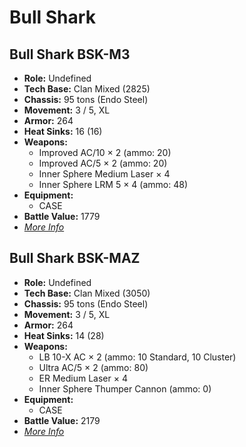 # Bull Shark
## Bull Shark BSK-M3
- **Role:** Undefined
- **Tech Base:** Clan Mixed (2825)
- **Chassis:** 95 tons (Endo Steel)
- **Movement:** 3 / 5, XL
- **Armor:** 264
- **Heat Sinks:** 16 (16)
- **Weapons:**
  - Improved AC/10 × 2 (ammo: 20)
  - Improved AC/5 × 2 (ammo: 20)
  - Inner Sphere Medium Laser × 4
  - Inner Sphere LRM 5 × 4 (ammo: 48)
- **Equipment:**
  - CASE
- **Battle Value:** 1779
- [*More Info*](bull_shark/bull_shark_bsk-m3.md)

## Bull Shark BSK-MAZ
- **Role:** Undefined
- **Tech Base:** Clan Mixed (3050)
- **Chassis:** 95 tons (Endo Steel)
- **Movement:** 3 / 5, XL
- **Armor:** 264
- **Heat Sinks:** 14 (28)
- **Weapons:**
  - LB 10-X AC × 2 (ammo: 10 Standard, 10 Cluster)
  - Ultra AC/5 × 2 (ammo: 80)
  - ER Medium Laser × 4
  - Inner Sphere Thumper Cannon (ammo: 0)
- **Equipment:**
  - CASE
- **Battle Value:** 2179
- [*More Info*](bull_shark/bull_shark_bsk-maz.md)

